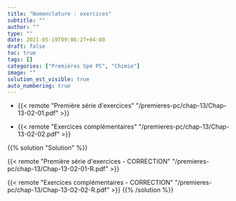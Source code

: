 ```yaml
---
title: "Nomenclature : exercices"
subtitle: ""
author: ""
type: ""
date: 2021-05-19T09:06:27+04:00
draft: false
toc: true
tags: []
categories: ["Premières Spé PC", "Chimie"]
image: ""
solution_est_visible: true
auto_numbering: true
---
```


- {{< remote "Première série d'exercices" "/premieres-pc/chap-13/Chap-13-02-01.pdf" >}}

- {{< remote "Exercices complémentaires" "/premieres-pc/chap-13/Chap-13-02-02.pdf" >}}

{{% solution "Solution" %}}

{{< remote "Première série d'exercices - CORRECTION" "/premieres-pc/chap-13/Chap-13-02-01-R.pdf" >}}

{{< remote "Exercices complémentaires - CORRECTION" "/premieres-pc/chap-13/Chap-13-02-02-R.pdf" >}}
{{% /solution %}}
